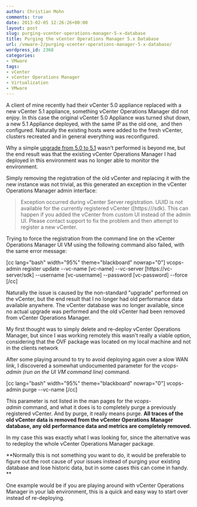 ```yaml
---
author: Christian Mohn
comments: true
date: 2013-02-05 12:26:26+00:00
layout: post
slug: purging-vcenter-operations-manager-5-x-database
title: Purging the vCenter Operations Manager 5.x Database
url: /vmware-2/purging-vcenter-operations-manager-5-x-database/
wordpress_id: 2368
categories:
- VMware
tags:
- vCenter
- vCenter Operations Manager
- Virtualization
- VMware
---
```


A client of mine recently had their vCenter 5.0 appliance replaced with a new vCenter 5.1 appliance, something vCenter Operations Manager did not enjoy. In this case the original vCenter 5.0 Appliance was turned shut down, a new 5.1 Appliance deployed, with the same IP as the old one,  and then configured. Naturally the existing hosts were added to the fresh vCenter, clusters recreated and in general everything was reconfigured.

Why a simple [upgrade from 5.0 to 5.1](http://kb.vmware.com/selfservice/microsites/search.do?language=en_US&cmd=displayKC&externalId=2033990) wasn't performed is beyond me, but the end result was that the existing vCenter Operations Manager I had deployed in this environment was no longer able to monitor the environment.

Simply removing the registration of the old vCenter and replacing it with the new instance was not trivial, as this generated an exception in the vCenter Operations Manager admin interface:



<blockquote>Exception occurred during vCenter Server registration. UUID is not available for the currently registered vCenter ([https://<vcenter](https://%3cvcenter) FQDN>/sdk). This can happen if you added the vCenter from custom UI instead of the admin UI. Please contact support to fix the problem and then attempt to register a new vCenter.</blockquote>



Trying to force the registration from the command line on the vCenter Operations Manager UI VM using the following command also failed, with the same error message:

[cc lang="bash" width="95%" theme="blackboard" nowrap="0"]
vcops-admin register update --vc-name [vc-name] --vc-server [https://vc-server/sdk] --username [vc-username] --password [vc-password] --force
[/cc]

Naturally the issue is caused by the non-standard "upgrade" performed on the vCenter, but the end result that I no longer had old performance data available anywhere. The vCenter database was no longer available, since no actual upgrade was performed and the old vCenter had been removed from vCenter Operations Manager.

My first thought was to simply delete and re-deploy vCenter Operations Manager, but since I was working remotely this wasn't really a viable option, considering that the OVF package was located on my local machine and not in the clients network

After some playing around to try to avoid deploying again over a slow WAN link, I discovered a somewhat undocumented parameter for the _vcops-admin (run on the UI VM command line)_ command.

[cc lang="bash" width="95%" theme="blackboard" nowrap="0"]
vcops-admin purge --vc-name
[/cc]

This parameter is not listed in the man pages for the _vcops-admin_ command, and what it does is to completely purge a previously registered vCenter. And by purge, it really means purge. **All traces of the old vCenter data is removed from the vCenter Operations Manager database, any old performance data and metrics are completely removed.**

In my case this was exactly what I was looking for, since the alternative was to redeploy the whole vCenter Operations Manager package.

**Normally this is not something you want to do, it would be preferable to figure out the root cause of your issues instead of purging your existing database and lose historic data, but in some cases this can come in handy. **

One example would be if you are playing around with vCenter Operations Manager in your lab environment, this is a quick and easy way to start over instead of re-deploying.
